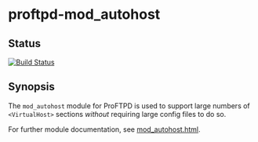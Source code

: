 proftpd-mod_autohost
====================

Status
------
[![Build Status](https://travis-ci.org/Castaglia/proftpd-mod_autohost.svg?branch=master)](https://travis-ci.org/Castaglia/proftpd-mod_autohost)

Synopsis
--------
The `mod_autohost` module for ProFTPD is used to support large numbers
of `<VirtualHost>` sections _without_ requiring large config files to do so.

For further module documentation, see [mod_autohost.html](https://htmlpreview.github.io/?https://github.com/Castaglia/proftpd-mod_autohost/blob/master/mod_autohost.html).
